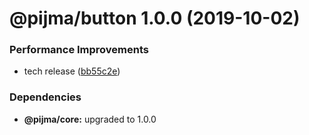# @pijma/button 1.0.0 (2019-10-02)


### Performance Improvements

* tech release ([bb55c2e](https://github.com/qiwi/pijma-v2/commit/bb55c2e))





### Dependencies

* **@pijma/core:** upgraded to 1.0.0
